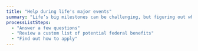 ```yaml
---
title: "Help during life's major events"
summary: "Life’s big milestones can be challenging, but figuring out which federal government benefits might be available to help shouldn’t be. Get started here."
processListSteps:
  - "Answer a few questions"
  - "Review a custom list of potential federal benefits"
  - "Find out how to apply"
---
```

